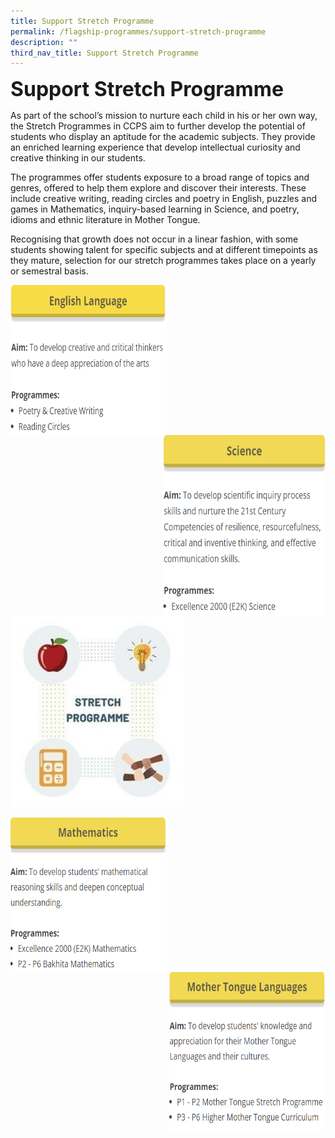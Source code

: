 ```yaml
---
title: Support Stretch Programme
permalink: /flagship-programmes/support-stretch-programme
description: ""
third_nav_title: Support Stretch Programme
---
```

**<font size=6>Support Stretch Programme</font>**

As part of the school’s mission to nurture each child in his or her own way, the Stretch Programmes in CCPS aim to further develop the potential of students who display an aptitude for the academic subjects. They provide an enriched learning experience that develop intellectual curiosity and creative thinking in our students.  
  
The programmes offer students exposure to a broad range of topics and genres, offered to help them explore and discover their interests. These include creative writing, reading circles and poetry in English, puzzles and games in Mathematics, inquiry-based learning in Science, and poetry, idioms and ethnic literature in Mother Tongue.  
  
Recognising that growth does not occur in a linear fashion, with some students showing talent for specific subjects and at different timepoints as they mature, selection for our stretch programmes takes place on a yearly or semestral basis.

<img src="/images/Flagship%20Programmes/English%20Language.png" style="width:250px;height:240px;margin-right:15px;" align = "left">

<img src="/images/Flagship%20Programmes/Science.png" style="width:260px;height:290px;margin-left:15px;" align = "right">


<img src="/images/Flagship%20Programmes/Stretch%20Programme%20-%20Copy.jpg"  
     style="width:55%">
		 
		 
<img src="/images/Flagship%20Programmes/Mathematics.png" style="width:250px;height:245px;margin-right:15px;" align = "left">

<img src="/images/Flagship%20Programmes/Mother%20Tongue%20Languages.png" style="width:250px;height:255px;margin-left:15px;" align = "right">
